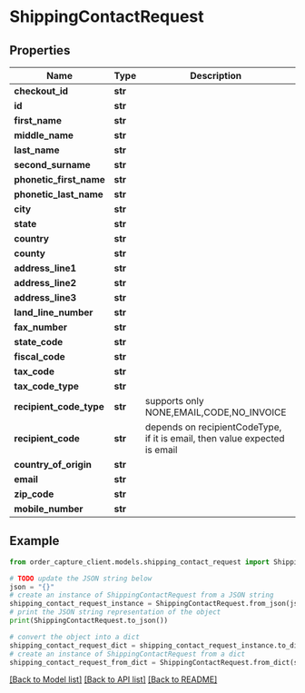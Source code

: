 # ShippingContactRequest


## Properties

Name | Type | Description | Notes
------------ | ------------- | ------------- | -------------
**checkout_id** | **str** |  | [optional] 
**id** | **str** |  | [optional] 
**first_name** | **str** |  | [optional] 
**middle_name** | **str** |  | [optional] 
**last_name** | **str** |  | [optional] 
**second_surname** | **str** |  | [optional] 
**phonetic_first_name** | **str** |  | [optional] 
**phonetic_last_name** | **str** |  | [optional] 
**city** | **str** |  | [optional] 
**state** | **str** |  | [optional] 
**country** | **str** |  | [optional] 
**county** | **str** |  | [optional] 
**address_line1** | **str** |  | [optional] 
**address_line2** | **str** |  | [optional] 
**address_line3** | **str** |  | [optional] 
**land_line_number** | **str** |  | [optional] 
**fax_number** | **str** |  | [optional] 
**state_code** | **str** |  | [optional] 
**fiscal_code** | **str** |  | [optional] 
**tax_code** | **str** |  | [optional] 
**tax_code_type** | **str** |  | [optional] 
**recipient_code_type** | **str** | supports only NONE,EMAIL,CODE,NO_INVOICE | [optional] 
**recipient_code** | **str** | depends on recipientCodeType, if it is email, then value expected is email | [optional] 
**country_of_origin** | **str** |  | [optional] 
**email** | **str** |  | [optional] 
**zip_code** | **str** |  | [optional] 
**mobile_number** | **str** |  | [optional] 

## Example

```python
from order_capture_client.models.shipping_contact_request import ShippingContactRequest

# TODO update the JSON string below
json = "{}"
# create an instance of ShippingContactRequest from a JSON string
shipping_contact_request_instance = ShippingContactRequest.from_json(json)
# print the JSON string representation of the object
print(ShippingContactRequest.to_json())

# convert the object into a dict
shipping_contact_request_dict = shipping_contact_request_instance.to_dict()
# create an instance of ShippingContactRequest from a dict
shipping_contact_request_from_dict = ShippingContactRequest.from_dict(shipping_contact_request_dict)
```
[[Back to Model list]](../README.md#documentation-for-models) [[Back to API list]](../README.md#documentation-for-api-endpoints) [[Back to README]](../README.md)


